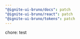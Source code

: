 ```yaml
---
"@ignite-ui-bruno/docs": patch
"@ignite-ui-bruno/react": patch
"@ignite-ui-bruno/tokens": patch
---
```


chore: test
